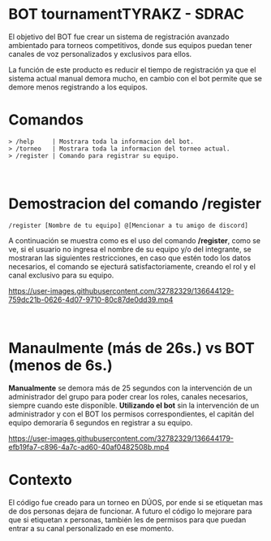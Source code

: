 # **BOT tournamentTYRAKZ - SDRAC**

El objetivo del BOT fue crear un sistema de registración avanzado ambientado para torneos competitivos, donde sus equipos puedan tener canales de voz personalizados y exclusivos para ellos.

La función de este producto es reducir el tiempo de registración ya que el sistema actual manual demora mucho, en cambio con el bot permite que se demore menos registrando a los equipos.

# **Comandos**
``` 
> /help     | Mostrara toda la informacion del bot.
> /torneo   | Mostrara toda la informacion del torneo actual.
> /register | Comando para registrar su equipo.
```

<br>

# Demostracion del comando /register
``` 
/register [Nombre de tu equipo] @[Mencionar a tu amigo de discord]
``` 
A continuación se muestra como es el uso del comando **/register**, como se ve, si el usuario no ingresa el nombre de su equipo y/o del integrante, se mostraran las siguientes restricciones, en caso que estén todo los datos necesarios, el comando se ejecturá satisfactoriamente, creando el rol y el canal exclusivo para su equipo.

https://user-images.githubusercontent.com/32782329/136644129-759dc21b-0626-4d07-9710-80c87de0dd39.mp4

<br>

# Manaulmente (más de 26s.) vs BOT (menos de 6s.)
**Manualmente** se demora más de 25 segundos con la intervención de un administrador del grupo para poder crear los roles, canales necesarios, siempre cuando este disponible.
**Utilizando el bot** sin la intervención de un administrador y con el BOT los permisos correspondientes, el capitán del equipo demoraría 6 segundos en registrar a su equipo.
<br>

https://user-images.githubusercontent.com/32782329/136644179-efb19fa7-c896-4a7c-ad60-40af0482508b.mp4

# Contexto
El código fue creado para un torneo en DÚOS, por ende si se etiquetan mas de dos personas dejara de funcionar. A futuro el código lo mejorare para que si etiquetan x personas, también les de permisos para que puedan entrar a su canal personalizado en ese momento.










